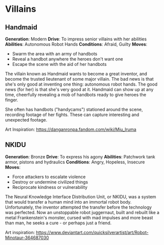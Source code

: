 <!-- TITLE: People -->
<!-- SUBTITLE: A quick summary of People -->

# Villains
## Handmaid
**Generation**: Modern
**Drive**: To impress senior villains with her abilities
**Abilities**: Autonomous Robot Hands
**Conditions**: Afraid, Guilty
**Moves**:
* Swarm the area with an army of handbots
* Reveal a handbot anywhere the heroes don't want one
* Escape the scene with the aid of her handbots

The villain known as Handmaid wants to become a great inventor, and become the trusted lieutenant of some major villain. The bad news is that she's only good at inventing one thing: autonomous robot hands. The good news (for her) is that she's very good at it. Handmaid can show up at any time, cheerfully revealing a mob of handbots ready to give heroes the finger.

She often has handbots ("handycams") stationed around the scene, recording footage of her fights. These can capture interesting and unexpected footage.

Art Inspiration: https://danganronpa.fandom.com/wiki/Miu_Iruma
## NKIDU
**Generation**: Bronze
**Drive**: To express his agony
**Abilities**: Patchwork tank armor, pistons and hydraulics
**Conditions**: Angry, Hopeless, Insecure
**Moves**:
* Force attackers to escalate violence
* Destroy or undermine civilized things
* Reciprocate kindness or vulnerability

The Neural Knowledge Interface Distribution Unit, or NKIDU, was a system that would transfer a human mind into an immortal robot body. Unfortunately, the inventor attempted the transfer before the technology was perfected. Now an unstoppable robot juggernaut, built and rebuilt like a metal Frankenstein's monster, cursed with mad impulses and more beast than man, he seeks a cure - or perhaps just a friend.

Art inspiration: https://www.deviantart.com/quicksilverartist/art/Robot-Minotaur-364687030
